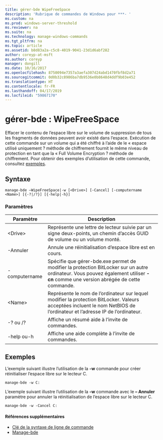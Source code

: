```yaml
---
title: gérer-bde WipeFreeSpace
description: 'Rubrique de commandes de Windows pour ***- '
ms.custom: na
ms.prod: windows-server-threshold
ms.reviewer: na
ms.suite: na
ms.technology: manage-windows-commands
ms.tgt_pltfrm: na
ms.topic: article
ms.assetid: b8d83a2a-c5c8-4019-9041-23d1d6abf282
author: coreyp-at-msft
ms.author: coreyp
manager: dongill
ms.date: 10/16/2017
ms.openlocfilehash: 8750094e7357a3aefa307d24abd1470fbf8d2a71
ms.sourcegitcommit: 0d0b32c8986ba7db9536e0b8648d4ddf9b03e452
ms.translationtype: HT
ms.contentlocale: fr-FR
ms.lasthandoff: 04/17/2019
ms.locfileid: "59867170"
---
```

# <a name="manage-bde-wipefreespace"></a>gérer-bde : WipeFreeSpace



Effacer le contenu de l’espace libre sur le volume de suppression de tous les fragments de données peuvent avoir existé dans l’espace. Exécution de cette commande sur un volume qui a été chiffré à l’aide de le « espace utilisé uniquement ? méthode de chiffrement fournit le même niveau de protection en tant que la « Full Volume Encryption ? méthode de chiffrement. Pour obtenir des exemples d’utilisation de cette commande, consultez [exemples](#BKMK_Examples).

## <a name="syntax"></a>Syntaxe

```
manage-bde –WipeFreeSpace|-w [<Drive>] [-Cancel] [-computername <Name>] [{-?|/?}] [{-help|-h}]
```

### <a name="parameters"></a>Paramètres

|Paramètre|Description|
|---------|-----------|
|\<Drive>|Représente une lettre de lecteur suivie par un signe deux-points, un chemin d’accès GUID de volume ou un volume monté.|
|-Annuler|Annule une réinitialisation d’espace libre est en cours.|
|-computername|Spécifie que gérer-bde.exe permet de modifier la protection BitLocker sur un autre ordinateur. Vous pouvez également utiliser **- cn** comme une version abrégée de cette commande.|
|\<Name>|Représente le nom de l’ordinateur sur lequel modifier la protection BitLocker. Valeurs acceptées incluent le nom NetBIOS de l’ordinateur et l’adresse IP de l’ordinateur.|
|-? ou /?|Affiche un résumé aide à l’invite de commandes.|
|-help ou-h|Affiche une aide complète à l’invite de commandes.|

## <a name="BKMK_Examples"></a>Exemples

L’exemple suivant illustre l’utilisation de la **-w** commande pour créer réinitialiser l’espace libre sur le lecteur C.
```
manage-bde -w C:
```
L’exemple suivant illustre l’utilisation de la **-w** commande avec le **– Annuler** paramètre pour annuler la réinitialisation de l’espace libre sur le lecteur C.
```
manage-bde -w -Cancel C:
```

#### <a name="additional-references"></a>Références supplémentaires

-   [Clé de la syntaxe de ligne de commande](command-line-syntax-key.md)
-   [Manage-bde](manage-bde.md)
